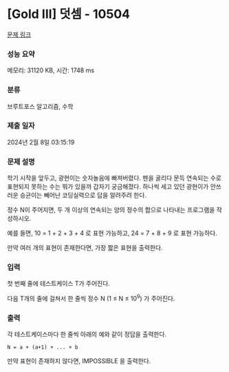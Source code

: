 # [Gold III] 덧셈 - 10504 

[문제 링크](https://www.acmicpc.net/problem/10504) 

### 성능 요약

메모리: 31120 KB, 시간: 1748 ms

### 분류

브루트포스 알고리즘, 수학

### 제출 일자

2024년 2월 8일 03:15:19

### 문제 설명

<p>학기 시작을 앞두고, 광현이는 숫자놀음에 빠져버렸다. 펜을 굴리다 문득 연속되는 수로 표현되지 못하는 수는 뭐가 있을까 갑자기 궁금해졌다. 하나씩 세고 있던 광현이가 안쓰러운 승균이는 빼어난 코딩실력으로 답을 알려주려 한다.</p>

<p>정수 N이 주어지면, 두 개 이상의 연속되는 양의 정수의 합으로 나타내는 프로그램을 작성하시오.</p>

<p>예를 들면, 10 = 1 + 2 + 3 + 4 로 표현 가능하고, 24 = 7 + 8 + 9 로 표현 가능하다.</p>

<p>만약 여러 개의 표현이 존재한다면, 가장 짧은 표현을 출력한다.</p>

### 입력 

 <p>첫 번째 줄에 테스트케이스 T가 주어진다.</p>

<p>다음 T개의 줄에 걸쳐서 한 줄씩 정수 N (1 ≤ N ≤ 10<sup>9</sup>) 가 주어진다.</p>

### 출력 

 <p>각 테스트케이스마다 한 줄씩 아래의 예와 같이 정답을 출력한다.</p>

<p><code>N = a + (a+1) + ... + b</code></p>

<p>만약 표현이 존재하지 않다면, IMPOSSIBLE 을 출력한다.</p>

